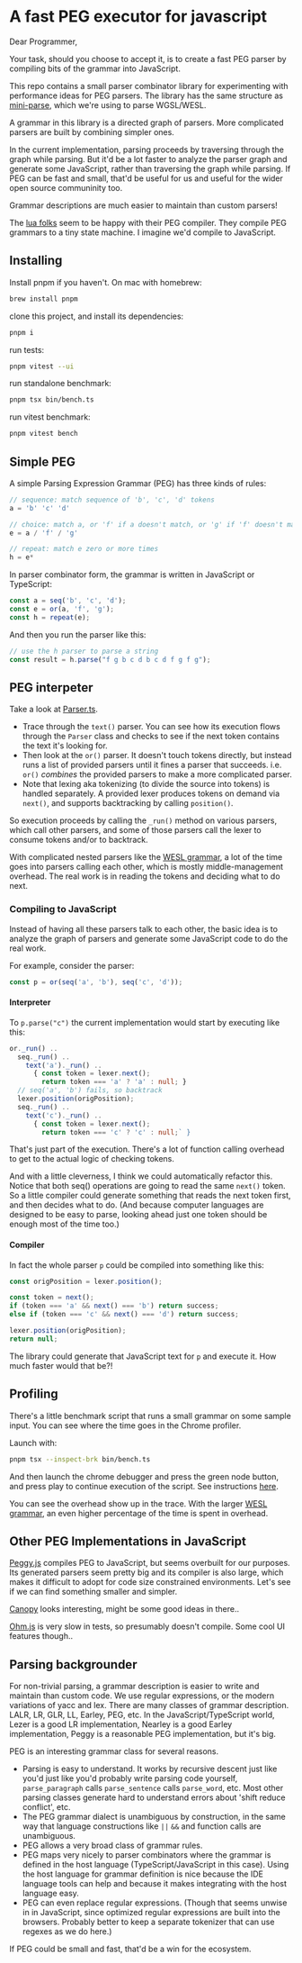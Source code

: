 # A fast PEG executor for javascript

Dear Programmer,

Your task, should you choose to accept it, is to create a fast PEG parser
by compiling bits of the grammar into JavaScript.

This repo contains a small parser combinator library
for experimenting with performance ideas for PEG parsers.
The library has the same structure as [mini-parse], which
we're using to parse WGSL/WESL.

A grammar in this library is a directed graph of
parsers.
More complicated parsers are built by
combining simpler ones.

In the current implementation,
parsing proceeds by traversing through the graph
while parsing.
But it'd be a lot faster to analyze the parser graph
and generate some JavaScript, rather than traversing the
graph while parsing.
If PEG can be fast and small, that'd be useful for us
and useful for the wider open source communinity too.

Grammar descriptions are much easier to maintain than custom parsers!

The [lua folks](https://www.inf.puc-rio.br/~roberto/docs/peg.pdf)
seem to be happy with their PEG compiler.
They compile PEG grammars to a tiny state machine. I
imagine we'd compile to JavaScript.

## Installing

Install pnpm if you haven't. On mac with homebrew:

```sh
brew install pnpm 
```

clone this project, and install its dependencies:

```sh
pnpm i
```

run tests:

```sh
pnpm vitest --ui
```

run standalone benchmark:

```sh
pnpm tsx bin/bench.ts
```

run vitest benchmark:

```sh
pnpm vitest bench
```

## Simple PEG

A simple Parsing Expression Grammar (PEG) has three kinds of rules:

```ts
// sequence: match sequence of 'b', 'c', 'd' tokens
a = 'b' 'c' 'd'

// choice: match a, or 'f' if a doesn't match, or 'g' if 'f' doesn't match
e = a / 'f' / 'g'

// repeat: match e zero or more times
h = e*
```

In parser combinator form, the grammar is written
in JavaScript or TypeScript:

```ts
const a = seq('b', 'c', 'd');
const e = or(a, 'f', 'g');
const h = repeat(e);
```

And then you run the parser like this:

```ts
// use the h parser to parse a string
const result = h.parse("f g b c d b c d f g f g");
```

## PEG interpeter

Take a look at [Parser.ts](src/Parser.ts).

- Trace through the `text()` parser.
You can see how its execution flows through the `Parser` class
and checks to see if the next token contains the text it's looking for.
- Then look at the `or()` parser.
It doesn't touch tokens directly, but instead
runs a list of provided parsers until it fines a parser that succeeds.
i.e. `or()` _combines_ the provided parsers to make a more complicated parser.
- Note that lexing aka tokenizing (to divide the source into tokens) is handled separately.
A provided lexer produces tokens on demand via `next()`, and supports backtracking by calling `position()`.

So execution proceeds by calling the `_run()` method on various
parsers, which call other parsers, and some of those parsers
call the lexer to consume tokens and/or to backtrack.

With complicated nested parsers
like the [WESL grammar],
a lot of the time goes into parsers calling each other,
which is mostly middle-management overhead.
The real work is in reading the tokens and deciding what to do next.

### Compiling to JavaScript

Instead of having all these parsers talk to each other,
the basic idea is to analyze the graph of parsers and generate
some JavaScript code to do the real work.

For example, consider the parser:

```ts
const p = or(seq('a', 'b'), seq('c', 'd'));
```

#### Interpreter

To `p.parse("c")` the current implementation would start by executing like this:

```ts
or._run() ..
  seq._run() ..
    text('a')._run() ..
      { const token = lexer.next(); 
        return token === 'a' ? 'a' : null; }
  // seq('a', 'b') fails, so backtrack
  lexer.position(origPosition);
  seq._run() ..
    text('c')._run() ..
      { const token = lexer.next(); 
        return token === 'c' ? 'c' : null;` }
```

That's just part of the execution. There's
a lot of function calling overhead to get to the actual logic of checking tokens.

And with a little cleverness, I think we could automatically refactor this.
Notice that both seq() operations are going to read the same `next()` token.
So a little compiler could generate something that reads the next token
first, and then decides what to do.
(And because computer languages are designed to be easy to parse,
looking ahead just one token should be enough most of the time too.)

#### Compiler

In fact the whole parser `p` could be compiled into something like this:

```ts
const origPosition = lexer.position();

const token = next();
if (token === 'a' && next() === 'b') return success;
else if (token === 'c' && next() === 'd') return success;

lexer.position(origPosition);
return null;
```

The library could generate that JavaScript text for `p` and execute it.
How much faster would that be?!

## Profiling

There's a little benchmark script that runs a small grammar on some sample input.
You can see where the time goes in the Chrome profiler.

Launch with:

```sh
pnpm tsx --inspect-brk bin/bench.ts 
```

And then launch the chrome debugger and press the green node button, and press play
to continue execution of the script.
See instructions [here](https://developer.chrome.com/docs/devtools/performance/nodejs).

You can see the overhead show up in the trace.
With the larger [WESL grammar],
an even higher percentage of the time is spent in overhead.

## Other PEG Implementations in JavaScript

[Peggy.js](https://peggyjs.org/) compiles PEG to JavaScript,
but seems overbuilt for our purposes.
Its generated parsers seem pretty big and its compiler is also large,
which makes it difficult to adopt for code size constrained environments.
Let's see if we can find something smaller and simpler.

[Canopy](https://github.com/jcoglan/canopy/blob/main/src/builders/javascript.js) looks interesting, might be some good ideas in there..

[Ohm.js](https://github.com/ohmjs/ohm) is very slow in tests, so presumably doesn't compile.
Some cool UI features though..

## Parsing backgrounder

For non-trivial parsing, a grammar description is easier to write and maintain
than custom code.
We use regular expressions, or the modern variations of yacc and lex.
There are many classes of grammar description. LALR, LR, GLR, LL, Earley, PEG, etc.
In the JavaScript/TypeScript world,
Lezer is a good LR implementation,
Nearley is a good Earley implementation,
Peggy is a reasonable PEG implementation, but it's big.

PEG is an interesting grammar class for several reasons.

- Parsing is easy to understand.
It works by recursive descent just like you'd just like you'd probably write parsing code yourself,
`parse_paragraph` calls `parse_sentence` calls `parse_word`, etc.
Most other parsing classes generate hard to understand errors
about 'shift reduce conflict', etc.
- The PEG grammar dialect is unambiguous by construction,
in the same way that language constructions like `||` `&&` and function calls
are unambiguous.
- PEG allows a very broad class of grammar rules.
- PEG maps very nicely to parser combinators
where the grammar is defined in the host language (TypeScript/JavaScript in this case).
Using the host language for grammar definition is nice because the IDE language tools can help
and because it makes integrating with the host language easy.
- PEG can even replace regular expressions. (Though that seems unwise in
in JavaScript, since optimized regular expressions are built into the browsers.
Probably better to keep a separate tokenizer that can use regexes as we do here.)

If PEG could be small and fast, that'd be a win for the ecosystem.


[mini-parse]: https://github.com/wgsl-tooling-wg/wgsl-linker/blob/main/packages/mini-parse/README.md

[WESL grammar]: https://github.com/wgsl-tooling-wg/wgsl-linker/blob/main/linker/packages/linker/src/WESLGrammar.ts
